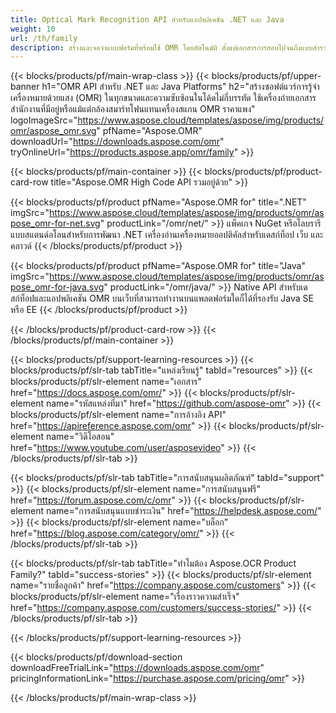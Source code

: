 ```yaml
---
title: Optical Mark Recognition API สำหรับแอปพลิเคชัน .NET และ Java
weight: 10
url: /th/family
description: สร้างและจดจำแบบฟอร์มที่พร้อมใช้ OMR โดยอัตโนมัติ ตั้งแต่เอกสารการสอบไปจนถึงแบบสำรวจความพึงพอใจของลูกค้าและการลงคะแนนเลือกตั้ง
---
```


{{< blocks/products/pf/main-wrap-class >}}
{{< blocks/products/pf/upper-banner h1="OMR API สำหรับ .NET และ Java Platforms" h2="สร้างซอฟต์แวร์การรู้จำเครื่องหมายด้วยแสง (OMR) ในทุกขนาดและความซับซ้อนในโค้ดไม่กี่บรรทัด ใช้เครื่องถ่ายเอกสารสำนักงานที่มีอยู่หรือแม้แต่กล้องสมาร์ทโฟนแทนเครื่องสแกน OMR ราคาแพง" logoImageSrc="https://www.aspose.cloud/templates/aspose/img/products/omr/aspose_omr.svg" pfName="Aspose.OMR" downloadUrl="https://downloads.aspose.com/omr" tryOnlineUrl="https://products.aspose.app/omr/family" >}}

{{< blocks/products/pf/main-container >}}
{{< blocks/products/pf/product-card-row title="Aspose.OMR High Code API รวมอยู่ด้วย" >}}

{{< blocks/products/pf/product pfName="Aspose.OMR for" title=".NET" imgSrc="https://www.aspose.cloud/templates/aspose/img/products/omr/aspose_omr-for-net.svg" productLink="/omr/net/" >}}
แพ็คเกจ NuGet หรือไลบรารีแบบสแตนด์อโลนสำหรับการพัฒนา .NET เครื่องอ่านเครื่องหมายออปติคัลสำหรับเดสก์ท็อป เว็บ และคลาวด์
{{< /blocks/products/pf/product >}}

{{< blocks/products/pf/product pfName="Aspose.OMR for" title="Java" imgSrc="https://www.aspose.cloud/templates/aspose/img/products/omr/aspose_omr-for-java.svg" productLink="/omr/java/" >}}
Native API สำหรับเดสก์ท็อปและแอปพลิเคชัน OMR บนเว็บที่สามารถทำงานบนแพลตฟอร์มใดก็ได้ที่รองรับ Java SE หรือ EE
{{< /blocks/products/pf/product >}}

{{< /blocks/products/pf/product-card-row >}}
{{< /blocks/products/pf/main-container >}}

{{< blocks/products/pf/support-learning-resources >}}
{{< blocks/products/pf/slr-tab tabTitle="แหล่งเรียนรู้" tabId="resources" >}}
{{< blocks/products/pf/slr-element name="เอกสาร" href="https://docs.aspose.com/omr/" >}}
{{< blocks/products/pf/slr-element name="รหัสแหล่งที่มา" href="https://github.com/aspose-omr" >}}
{{< blocks/products/pf/slr-element name="การอ้างอิง API" href="https://apireference.aspose.com/omr" >}}
{{< blocks/products/pf/slr-element name="วิดีโอสอน" href="https://www.youtube.com/user/asposevideo" >}}
{{< /blocks/products/pf/slr-tab >}}

{{< blocks/products/pf/slr-tab tabTitle="การสนับสนุนผลิตภัณฑ์" tabId="support" >}}
{{< blocks/products/pf/slr-element name="การสนับสนุนฟรี" href="https://forum.aspose.com/c/omr" >}}
{{< blocks/products/pf/slr-element name="การสนับสนุนแบบชำระเงิน" href="https://helpdesk.aspose.com/" >}}
{{< blocks/products/pf/slr-element name="บล็อก" href="https://blog.aspose.com/category/omr/" >}}
{{< /blocks/products/pf/slr-tab >}}

{{< blocks/products/pf/slr-tab tabTitle="ทำไมต้อง Aspose.OCR Product Family?" tabId="success-stories" >}}
{{< blocks/products/pf/slr-element name="รายชื่อลูกค้า" href="https://company.aspose.com/customers" >}}
{{< blocks/products/pf/slr-element name="เรื่องราวความสำเร็จ" href="https://company.aspose.com/customers/success-stories/" >}}
{{< /blocks/products/pf/slr-tab >}}

{{< /blocks/products/pf/support-learning-resources >}}

{{< blocks/products/pf/download-section downloadFreeTrialLink="https://downloads.aspose.com/omr" pricingInformationLink="https://purchase.aspose.com/pricing/omr" >}}

{{< /blocks/products/pf/main-wrap-class >}}